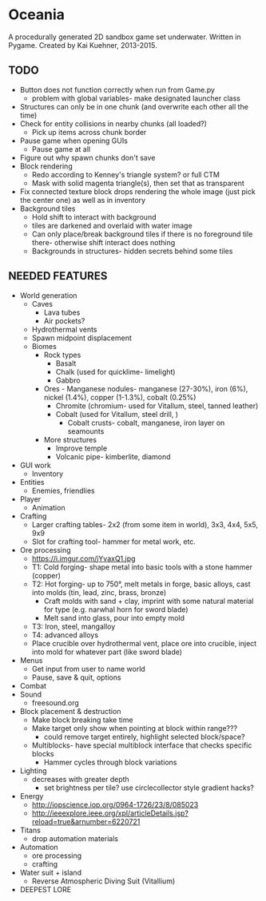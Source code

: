 Oceania
==
A procedurally generated 2D sandbox game set underwater.
Written in Pygame.
Created by Kai Kuehner, 2013-2015.

TODO
--
 - Button does not function correctly when run from Game.py
     - problem with global variables- make designated launcher class
 - Structures can only be in one chunk (and overwrite each other all the time)
 - Check for entity collisions in nearby chunks (all loaded?)
	 - Pick up items across chunk border
 - Pause game when opening GUIs
	 - Pause game at all
 - Figure out why spawn chunks don't save
 - Block rendering
	 - Redo according to Kenney's triangle system? or full CTM
	 - Mask with solid magenta triangle(s), then set that as transparent
 - Fix connected texture block drops rendering the whole image (just pick the center one) as well as in inventory
 - Background tiles
	 - Hold shift to interact with background
	 - tiles are darkened and overlaid with water image
   - Can only place/break background tiles if there is no foreground tile there- otherwise shift interact does nothing
   - Backgrounds in structures- hidden secrets behind some tiles

NEEDED FEATURES
--
 - World generation
     - Caves
         - Lava tubes
		 - Air pockets?
	 - Hydrothermal vents
     - Spawn midpoint displacement
     - Biomes
		 - Rock types
			 - Basalt
			 - Chalk (used for quicklime- limelight)
			 - Gabbro
         - Ores
				 - Manganese nodules-  manganese (27-30%), iron (6%), nickel (1.4%), copper (1-1.3%), cobalt (0.25%)
			 - Chromite (chromium- used for Vitallum, steel, tanned leather)
			 - Cobalt (used for Vitallum, steel drill, )
				 - Cobalt crusts- cobalt, manganese, iron layer on seamounts
         - More structures
             - Improve temple
             - Volcanic pipe- kimberlite, diamond
 - GUI work
	 - Inventory
 - Entities
     - Enemies, friendlies
 - Player
     - Animation
 - Crafting
	 - Larger crafting tables- 2x2 (from some item in world), 3x3, 4x4, 5x5, 9x9
	 - Slot for crafting tool- hammer for metal work, etc.
 - Ore processing
	 - https://i.imgur.com/jYvaxQ1.jpg
	 - T1: Cold forging- shape metal into basic tools with a stone hammer (copper)
	 - T2: Hot forging- up to 750°, melt metals in forge, basic alloys, cast into molds (tin, lead, zinc, brass, bronze)
		 - Craft molds with sand + clay, imprint with some natural material for type (e.g. narwhal horn for sword blade)
		 - Melt sand into glass, pour into empty mold
	 - T3: Iron, steel, mangalloy
	 - T4: advanced alloys
	 - Place crucible over hydrothermal vent, place ore into crucible, inject into mold for whatever part (like sword blade)
 - Menus
     - Get input from user to name world
	 - Pause, save & quit, options
 - Combat
 - Sound
	 - freesound.org
 - Block placement & destruction
     - Make block breaking take time
     - Make target only show when pointing at block within range???
         - could remove target entirely, highlight selected block/space?
	 - Multiblocks- have special multiblock interface that checks specific blocks
		 - Hammer cycles through block variations
 - Lighting
   - decreases with greater depth
	 - set brightness per tile? use circlecollector style gradient hacks?
 - Energy
	- http://iopscience.iop.org/0964-1726/23/8/085023
	- http://ieeexplore.ieee.org/xpl/articleDetails.jsp?reload=true&arnumber=6220721
 - Titans
	 - drop automation materials
 - Automation
	 - ore processing
	 - crafting
 - Water suit + island
	- Reverse Atmospheric Diving Suit (Vitallium)
 - DEEPEST LORE